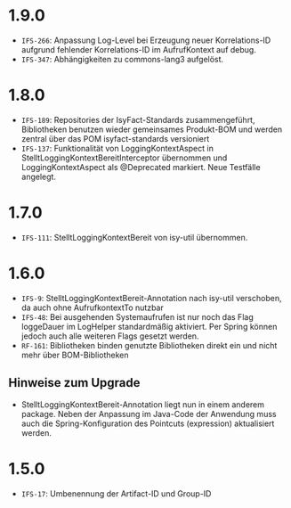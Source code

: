 # 1.9.0
- `IFS-266`: Anpassung Log-Level bei Erzeugung neuer Korrelations-ID aufgrund fehlender Korrelations-ID im AufrufKontext auf debug.
- `IFS-347`: Abhängigkeiten zu commons-lang3 aufgelöst.

# 1.8.0
- `IFS-189`: Repositories der IsyFact-Standards zusammengeführt, Bibliotheken benutzen wieder gemeinsames Produkt-BOM und werden zentral über das POM isyfact-standards versioniert
- `IFS-137`: Funktionalität von LoggingKontextAspect in StelltLoggingKontextBereitInterceptor übernommen und LoggingKontextAspect als @Deprecated markiert. Neue Testfälle angelegt. 

# 1.7.0
- `IFS-111`: StelltLoggingKontextBereit von isy-util übernommen. 

# 1.6.0
- `IFS-9`: StelltLoggingKontextBereit-Annotation nach isy-util verschoben, da auch ohne AufrufkontextTo nutzbar
- `IFS-48`: Bei ausgehenden Systemaufrufen ist nur noch das Flag loggeDauer im LogHelper standardmäßig aktiviert. Per Spring können jedoch auch alle weiteren Flags gesetzt werden. 
- `RF-161`: Bibliotheken binden genutzte Bibliotheken direkt ein und nicht mehr über BOM-Bibliotheken

## Hinweise zum Upgrade
- StelltLoggingKontextBereit-Annotation liegt nun in einem anderem package. Neben der Anpassung im Java-Code der Anwendung muss auch die Spring-Konfiguration des Pointcuts (expression) aktualisiert werden.

# 1.5.0
- `IFS-17`: Umbenennung der Artifact-ID und Group-ID
